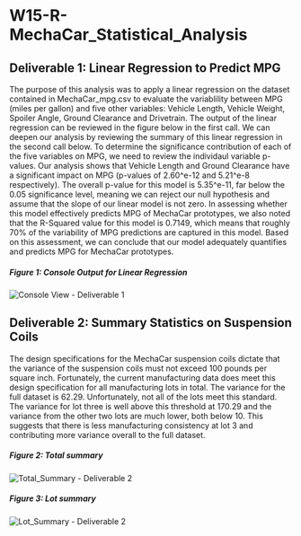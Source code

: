 # W15-R-MechaCar_Statistical_Analysis

## Deliverable 1: Linear Regression to Predict MPG
The purpose of this analysis was to apply a linear regression on the dataset contained in MechaCar_mpg.csv to evaluate the variablility between MPG (miles per gallon) and five other variables: Vehicle Length, Vehicle Weight, Spoiler Angle, Ground Clearance and Drivetrain. The output of the linear regression can be reviewed in the figure below in the first call. We can deepen our analysis by reviewing the summary of this linear regression in the second call below. To determine the significance contribution of each of the five variables on MPG, we need to review the individaul variable p-values. Our analysis shows that Vehicle Length and Ground Clearance have a significant impact on MPG (p-values of 2.60^e-12 and 5.21^e-8 respectively). The overall p-value for this model is 5.35^e-11, far below the 0.05 significance level, meaning we can reject our null hypothesis and assume that the slope of our linear model is not zero. In assessing whether this model effectively predicts MPG of MechaCar prototypes, we also noted that the R-Squared value for this model is 0.7149, which means that roughly 70% of the variability of MPG predictions are captured in this model. Based on this assessment, we can conclude that our model adequately quantifies and predicts MPG for MechaCar prototypes.

##### Figure 1: Console Output for Linear Regression
![Console View - Deliverable 1](https://user-images.githubusercontent.com/81983110/127785401-c2660833-76fc-424c-9e86-dac244467088.png)

## Deliverable 2: Summary Statistics on Suspension Coils
The design specifications for the MechaCar suspension coils dictate that the variance of the suspension coils must not exceed 100 pounds per square inch. Fortunately, the current manufacturing data does meet this design specification for all manufacturing lots in total. The variance for the full dataset is 62.29. Unfortunately, not all of the lots meet this standard. The variance for lot three is well above this threshold at 170.29 and the variance from the other two lots are much lower, both below 10. This suggests that there is less manufacturing consistency at lot 3 and contributing more variance overall to the full dataset. 

##### Figure 2: Total summary
![Total_Summary - Deliverable 2](https://user-images.githubusercontent.com/81983110/127785976-56b506bc-cbba-4817-a3c5-ba767f4b0139.png)

##### Figure 3: Lot summary
![Lot_Summary - Deliverable 2](https://user-images.githubusercontent.com/81983110/127785975-dc57d004-a480-46f1-9487-6905b5006ccf.png)
